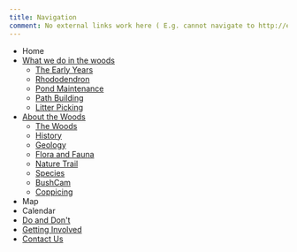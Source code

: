 ```yaml
---
title: Navigation
comment: No external links work here ( E.g. cannot navigate to http://example.com )
---
```

* Home
* [What we do in the woods](#tasks)
    * [The Early Years](#the-early-years)
    * [Rhododendron](#rhododendron)
    * [Pond Maintenance](#pond-maintenance)
    * [Path Building](#path-building)
    * [Litter Picking](#litter-picking)
* [About the Woods](#about)
    * [The Woods](#the-woods)
    * [History](#history)
    * [Geology](#geology)
    * [Flora and Fauna](#flora-and-flora)
    * [Nature Trail](#nature-trail)
    * [Species](#species-lists)
    * [BushCam](#bushcam)
    * [Coppicing](#coppicing)
* Map
* Calendar
* [Do and Don't](#dos-and-donts)
* [Getting Involved](#getting-involved)
* [Contact Us](#Contact)